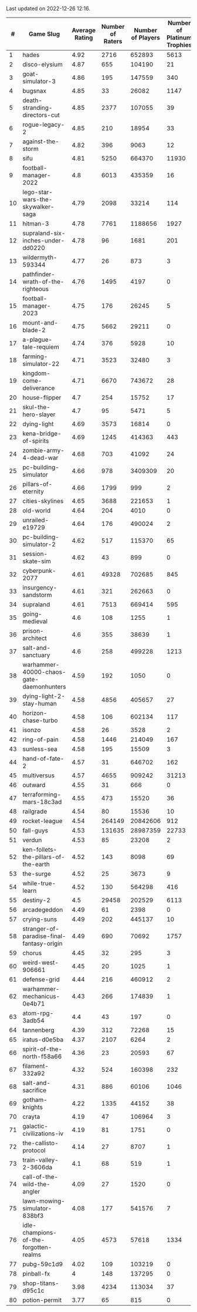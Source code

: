 Last updated on 2022-12-26 12:16.


|#|Game Slug|Average Rating|Number of Raters|Number of Players|Number of Platinum Trophies|Max Rarity (%)|
|---|---|---|---|---|---|---|
|1|hades|4.92|2716|652893|5613|89|
|2|disco-elysium|4.87|655|104190|21|28|
|3|goat-simulator-3|4.86|195|147559|340|91|
|4|bugsnax|4.85|33|26082|1147|97|
|5|death-stranding-directors-cut|4.85|2377|107055|39|76|
|6|rogue-legacy-2|4.85|210|18954|33|2|
|7|against-the-storm|4.82|396|9063|12|33|
|8|sifu|4.81|5250|664370|11930|96|
|9|football-manager-2022|4.8|6013|435359|16|49|
|10|lego-star-wars-the-skywalker-saga|4.79|2098|33214|114|97|
|11|hitman-3|4.78|7761|1188656|1927|48|
|12|supraland-six-inches-under-dd0220|4.78|96|1681|201|99|
|13|wildermyth-593344|4.77|26|873|3|11|
|14|pathfinder-wrath-of-the-righteous|4.76|1495|4197|0|47|
|15|football-manager-2023|4.75|176|26245|5|79|
|16|mount-and-blade-2|4.75|5662|29211|0|18|
|17|a-plague-tale-requiem|4.74|376|5928|10|91|
|18|farming-simulator-22|4.71|3523|32480|3|78|
|19|kingdom-come-deliverance|4.71|6670|743672|28|30|
|20|house-flipper|4.7|254|15752|17|94|
|21|skul-the-hero-slayer|4.7|95|5471|5|96|
|22|dying-light|4.69|3573|16814|0|96|
|23|kena-bridge-of-spirits|4.69|1245|414363|443|94|
|24|zombie-army-4-dead-war|4.68|703|41092|24|67|
|25|pc-building-simulator|4.66|978|3409309|20|48|
|26|pillars-of-eternity|4.66|1799|999|2|80|
|27|cities-skylines|4.65|3688|221653|1|72|
|28|old-world|4.64|204|4010|0|84|
|29|unrailed-e19729|4.64|176|490024|2|7|
|30|pc-building-simulator-2|4.62|517|115370|65|74|
|31|session-skate-sim|4.62|43|899|0|24|
|32|cyberpunk-2077|4.61|49328|702685|845|64|
|33|insurgency-sandstorm|4.61|321|262663|0|6|
|34|supraland|4.61|7513|669414|595|99|
|35|going-medieval|4.6|108|1255|1|67|
|36|prison-architect|4.6|355|38639|1|32|
|37|salt-and-sanctuary|4.6|258|499228|1213|83|
|38|warhammer-40000-chaos-gate-daemonhunters|4.59|192|1050|0|66|
|39|dying-light-2-stay-human|4.58|4856|405657|27|4|
|40|horizon-chase-turbo|4.58|106|602134|117|88|
|41|isonzo|4.58|26|3528|2|58|
|42|ring-of-pain|4.58|1446|214049|167|96|
|43|sunless-sea|4.58|195|15509|3|37|
|44|hand-of-fate-2|4.57|31|646702|162|72|
|45|multiversus|4.57|4655|909242|31213|76|
|46|outward|4.55|31|666|0|74|
|47|terraforming-mars-18c3ad|4.55|473|15520|36|49|
|48|railgrade|4.54|80|15536|10|98|
|49|rocket-league|4.54|264149|20842606|912|77|
|50|fall-guys|4.53|131635|28987359|22733|7|
|51|verdun|4.53|85|23208|2|75|
|52|ken-follets-the-pillars-of-the-earth|4.52|143|8098|69|46|
|53|the-surge|4.52|25|3673|9|94|
|54|while-true-learn|4.52|130|564298|416|93|
|55|destiny-2|4.5|29458|202529|6113|94|
|56|arcadegeddon|4.49|61|2398|0|91|
|57|crying-suns|4.49|202|445137|10|65|
|58|stranger-of-paradise-final-fantasy-origin|4.49|690|70692|1757|98|
|59|chorus|4.45|32|295|3|85|
|60|weird-west-906661|4.45|20|1025|1|84|
|61|defense-grid|4.44|216|460912|2|80|
|62|warhammer-mechanicus-0e4b71|4.43|266|174839|1|24|
|63|atom-rpg-3adb54|4.4|43|197|0|98|
|64|tannenberg|4.39|312|72268|15|88|
|65|iratus-d0e5ba|4.37|2107|6264|2|85|
|66|spirit-of-the-north-f58a66|4.36|23|20593|67|64|
|67|filament-332a92|4.32|524|160398|232|93|
|68|salt-and-sacrifice|4.31|886|60106|1046|91|
|69|gotham-knights|4.22|1335|44152|38|18|
|70|crayta|4.19|47|106964|3|23|
|71|galactic-civilizations-iv|4.19|81|1751|0|80|
|72|the-callisto-protocol|4.14|27|8707|1|92|
|73|train-valley-2-3606da|4.1|68|519|1|89|
|74|call-of-the-wild-the-angler|4.09|27|1520|0|47|
|75|lawn-mowing-simulator-838bf3|4.08|177|541576|7|86|
|76|idle-champions-of-the-forgotten-realms|4.05|4573|57618|1334|14|
|77|pubg-59c1d9|4.02|109|103219|0|72|
|78|pinball-fx|4|148|137295|0|86|
|79|shop-titans-d95c1c|3.98|4234|113034|37|97|
|80|potion-permit|3.77|65|815|0|98|
